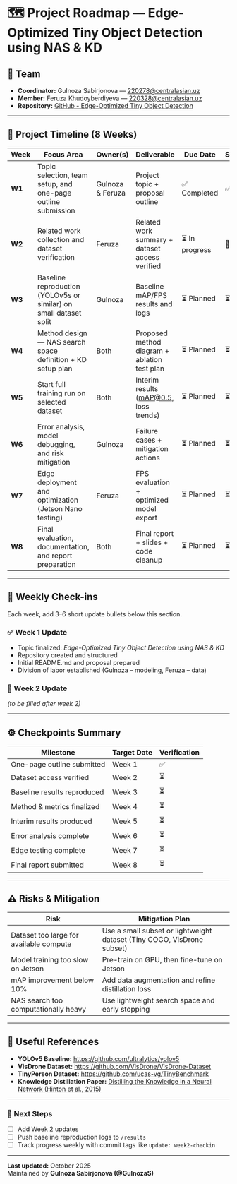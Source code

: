# 🗺️ Project Roadmap — Edge-Optimized Tiny Object Detection using NAS & KD

## 👥 Team
- **Coordinator:** Gulnoza Sabirjonova — 220278@centralasian.uz  
- **Member:** Feruza Khudoyberdiyeva — 220328@centralasian.uz  
- **Repository:** [GitHub - Edge-Optimized Tiny Object Detection](https://github.com/GulnozaS/Edge-optimized-Tiny-Object-Detection-using-Neural-Architecture-Search-and-Knowledge-Distillation.git)

---

## 🧭 Project Timeline (8 Weeks)
| **Week** | **Focus Area** | **Owner(s)** | **Deliverable** | **Due Date** | **Status** |
|-----------|----------------|---------------|------------------|---------------|-------------|
| **W1** | Topic selection, team setup, and one-page outline submission | Gulnoza & Feruza | Project topic + proposal outline | ✅ Completed | ✅ |
| **W2** | Related work collection and dataset verification | Feruza | Related work summary + dataset access verified | ⏳ In progress | 🔄 |
| **W3** | Baseline reproduction (YOLOv5s or similar) on small dataset split | Gulnoza | Baseline mAP/FPS results and logs | ⏳ Planned | ⏳ |
| **W4** | Method design — NAS search space definition + KD setup plan | Both | Proposed method diagram + ablation test plan | ⏳ Planned | ⏳ |
| **W5** | Start full training run on selected dataset | Both | Interim results (mAP@0.5, loss trends) | ⏳ Planned | ⏳ |
| **W6** | Error analysis, model debugging, and risk mitigation | Gulnoza | Failure cases + mitigation actions | ⏳ Planned | ⏳ |
| **W7** | Edge deployment and optimization (Jetson Nano testing) | Feruza | FPS evaluation + optimized model export | ⏳ Planned | ⏳ |
| **W8** | Final evaluation, documentation, and report preparation | Both | Final report + slides + code cleanup | ⏳ Planned | ⏳ |

---

## 📆 Weekly Check-ins
Each week, add 3–6 short update bullets below this section.

### ✅ Week 1 Update
- Topic finalized: *Edge-Optimized Tiny Object Detection using NAS & KD*  
- Repository created and structured  
- Initial README.md and proposal prepared  
- Division of labor established (Gulnoza – modeling, Feruza – data)

### 🔄 Week 2 Update
_(to be filled after week 2)_

---

## ⚙️ Checkpoints Summary
| Milestone | Target Date | Verification |
|------------|--------------|---------------|
| One-page outline submitted | Week 1 | ✅ |
| Dataset access verified | Week 2 | ⏳ |
| Baseline results reproduced | Week 3 | ⏳ |
| Method & metrics finalized | Week 4 | ⏳ |
| Interim results produced | Week 5 | ⏳ |
| Error analysis complete | Week 6 | ⏳ |
| Edge testing complete | Week 7 | ⏳ |
| Final report submitted | Week 8 | ⏳ |

---

## ⚠️ Risks & Mitigation
| Risk | Mitigation Plan |
|------|------------------|
| Dataset too large for available compute | Use a small subset or lightweight dataset (Tiny COCO, VisDrone subset) |
| Model training too slow on Jetson | Pre-train on GPU, then fine-tune on Jetson |
| mAP improvement below 10% | Add data augmentation and refine distillation loss |
| NAS search too computationally heavy | Use lightweight search space and early stopping |

---

## 🔗 Useful References
- **YOLOv5 Baseline:** https://github.com/ultralytics/yolov5  
- **VisDrone Dataset:** https://github.com/VisDrone/VisDrone-Dataset  
- **TinyPerson Dataset:** https://github.com/ucas-vg/TinyBenchmark  
- **Knowledge Distillation Paper:** [Distilling the Knowledge in a Neural Network (Hinton et al., 2015)](https://arxiv.org/abs/1503.02531)

---

### 🏁 Next Steps
- [ ] Add Week 2 updates  
- [ ] Push baseline reproduction logs to `/results`  
- [ ] Track progress weekly with commit tags like `update: week2-checkin`

---

**Last updated:** October 2025  
Maintained by **Gulnoza Sabirjonova (@GulnozaS)**  

